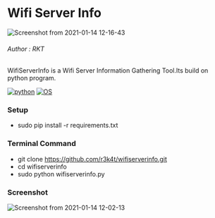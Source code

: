 

# Wifi Server Info

![Screenshot from 2021-01-14 12-16-43](https://user-images.githubusercontent.com/69615463/104553178-679d1c00-5664-11eb-853d-0cc06c03a31d.png)

<h6>Author : RKT</h6>

WifiServerInfo is a Wifi Server Information Gathering Tool.Its build on python program.

[![python](https://img.shields.io/badge/python-2.7-brightgreen.svg)](https://www.python.org/downloads/release/python-2714/)
[![OS](https://img.shields.io/badge/Tested%20On-Linux)](https://en.wikipedia.org/wiki/Linux)

### Setup ###

+ sudo pip install -r requirements.txt

### Terminal Command ###

+ git clone https://github.com/r3k4t/wifiserverinfo.git
+ cd wifiserverinfo
+ sudo python wifiserverinfo.py

### Screenshot ###

![Screenshot from 2021-01-14 12-02-13](https://user-images.githubusercontent.com/69615463/104553252-8a2f3500-5664-11eb-9332-d965343dc063.png)

